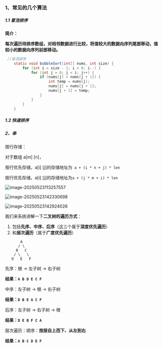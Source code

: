 ### 1、常见的几个算法

##### 1.1 冒泡排序



**简介：**

**每次遍历待排序数组，对相邻数据进行比较，将值较大的数据向序列尾部移动，值较小的数据向序列前部移动。**

```java
 //冒泡排序
    static void bubbleSort(int[] nums, int size) {
        for (int i = size - 1; i > 0; i--) {
            for (int j = 0; j < i; j++) {
                if (nums[j] > nums[j + 1]) {
                    int temp = nums[j];
                    nums[j] = nums[j + 1];
                    nums[j + 1] = temp;
                }
            }
        }
    }
```



##### 1.2 	快速排序









##### 2、串



按行存储：

对于数组 a[m] [n]，

按行优先存储，a[i] [j]的存储地址为` a + (i * n + j) * len`

按行优先存储，a[i] [j]的存储地址为`a + (j * m + i) * len`

![image-20250523113257557](https://zsw-001.oss-cn-hangzhou.aliyuncs.com/picgo/image-20250523113257557.png)



![image-20250523142330698](https://zsw-001.oss-cn-hangzhou.aliyuncs.com/picgo/image-20250523142330698.png)

![image-20250523142924026](https://zsw-001.oss-cn-hangzhou.aliyuncs.com/picgo/image-20250523142924026.png)

我们来系统讲解一下**二叉树的遍历方式**：

1. 包括**先序、中序、后序**（这三个属于**深度优先遍历**）
2. 和**层次遍历**（属于**广度优先遍历**）

```
       A
      / \
     B   C
    / \   \
   D   E   F
```

先序：根 → 左子树 → 右子树	

**结果：`A B D E C F`**



中序：左子树 → 根 → 右子树

**结果：`D B E A C F`**



后序：左子树 → 右子树 → 根

**结果：`D E B F C A`**



层次遍历：顺序：**按层自上而下、从左到右**

**结果：`A B C D E F`**







